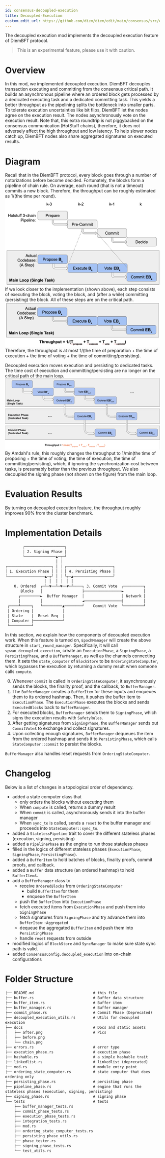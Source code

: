 ```yaml
---
id: consensus-decoupled-execution
title: Decoupled-Execution
custom_edit_url: https://github.com/diem/diem/edit/main/consensus/src/experimental/README.md
---
```


The decoupled execution mod implements the decoupled execution feature of DiemBFT protocol.

> This is an experimental feature, please use it with caution.    

# Overview

In this mod, we implemented decoupled execution. DiemBFT decouples transaction executing and committing from the consensus critical path. 
It builds an asynchronous pipeline where an ordered block gets processed by a dedicated
executing task and a dedicated committing task. This yields a better throughput as the pipelining
splits the bottleneck into smaller parts. To tolerate execution uncertainties like bit flips, DiemBFT let the
nodes agree on the execution result. The nodes asynchronously vote on the execution result. Note that, this
extra roundtrip is not piggybacked on the consensus communication (HotStuff chains), therefore, it does not
adversely affect the high throughput and low latency. To help slower nodes catch up, DiemBFT nodes also
share aggregated signatures on executed results.

# Diagram

Recall that in the DiemBFT protocol, every block goes through a number of notorizations before become decided.
Fortunately, the blocks form a pipeline of chain rule. 
On average, each round (that is not a timeout) commits a new block.
Therefore, the throughput can be roughly estimated as 1/(the time per round). 
![Chain rule in DiemBFT](docs/chain.png)
If we look closer to the implementation (shown above), each step consists of executing the block, voting the block, 
and (after a while) committing (persisting) the block. All of these steps are on the critical path.
![Chain rule in DiemBFT](docs/before.png)
Therefore, the throughput is at most 1/(the time of preparation + the time of execution + the time of voting + the time of committing/persisting).

Decoupled execution moves execution and persisting to dedicated tasks. The time cost of execution and committing/persisting
are no longer on the critical path of the main loop.
![Chain rule in DiemBFT](docs/after.png)
By Amdahl's rule, this roughly changes the throughput to 
1/min(the time of proposing + the time of voting, the time of execution, the time of committing/persisting),
which, if ignoring the synchronization cost between tasks, is presumably better than the previous throughput.
We also decoupled the signing phase (not shown on the figure) from the main loop.

# Evaluation Results

By turning on decoupled execution feature, the throughput roughly improves 90% from the cluster benchmark.

# Implementation Details

    
            ┌──────────────────┐
            │ 2. Signing Phase │
            └──────────────▲─┬─┘
                           │ │
    ┌────────────────────┐ │ │ ┌─────────────────────┐
    │ 1. Execution Phase │ │ │ │ 4. Persisting Phase │
    └─────────────────▲─┬┘ │ │ └┬─▲──────────────────┘
                      │ │  │ │  │ │
        0. Ordered  ┌─┴─▼──┴─▼──▼─┴────┐ 3. Commit Vote  ┌─────────┐
           Blocks   │                  ├─────────────────►         │
          ┌─────────►  Buffer Manager  │                 │ Network │
          │         │                  ◄─────────────────┤         │
     ┌────┴─────┐   └─────────▲────────┘    Commit Vote  └─────────┘
     │ Ordering │             │
     │ State    │  Reset Req  │
     │ Computer ├─────────────┘
     └──────────┘

In this section, we explain how the components of decoupled execution work.
When this feature is turned on, `EpochManager` will create the above structure in `start_round_manager`.
Specifically, it will call `spwan_decoupled_execution`, create an `ExecutionPhase`, a `SigningPhase`,
a `PersistingPhase`, and a `BufferManager`, as well as the channels connecting them.
It sets the `state_computer` of `BlockStore` to be `OrderingStateComputer`, which bypasses
the execution by returning a dummy result when someone calls `compute`.

0. Whenever `commit` is called in `OrderingStateComputer`, it asynchronously sends 
the blocks, the finality proof, and the callback, to `BufferManager`.
1. The `BufferManager` creates a `BufferItem` for these inputs and enqueues them to its ordered hashmap.
Then, it pushes the buffer item to `ExecutionPhase`. The `ExecutionPhase` executes the blocks and 
sends `ExecutedBlocks` back to `BufferManager`.
2. For executed blocks, `BufferManager` sends them to `SigningPhase`, which signs the execution results
with `SafetyRules`.
3. After getting signatures from `SigningPhase`, the `BufferManager` sends out `CommitVote`s to exchange
and collect signatures.
4. Upon collecting enough signatures, `BufferManager` dequeues the item from the ordered hashmap
and sends it to `PersistingPhase`, which calls `StateComputer::commit` to persist the blocks.

`BufferManager` also handles reset requests from `OrderingStateComputer`.

# Changelog

Below is a list of changes in a topological order of dependency.
+ added a state computer class that
  + only orders the blocks without executing them
  + When `compute` is called, returns a dummy result
  + When `commit` is called, asynchronously sends it into the buffer manager
  + When `sync_to` is called, sends a `reset` to the buffer manager and proceeds into `StateComputer::sync_to`.
+ added a `StatelessPipeline` trait to cover the different stateless phases (execution, signing, persisting)
+ added a `PipelinePhase` as the engine to run those stateless phases
+ filled in the logics of different stateless phases (`ExecutionPhase`, `SigningPhase`, `PersistingPhase`).
+ added a `BufferItem` to hold batches of blocks, finality proofs, commit proofs, and callback.
+ added a `Buffer` data structure (an ordered hashmap) to hold `BufferItem`s.
+ add a `BufferManager` class to
  + receive `OrderedBlocks` from `OrderingStateComputer`
    + build `BufferItem` for them
    + enqueue the `BufferItem`
  + push the `BufferItem` into `ExecutionPhase`
  + fetch executed items from `ExecutionPhase` and push them into `SigningPhase`
  + fetch signatures from `SigningPhase` and try advance them into `BufferItem::Aggregated`
  + dequeue the aggregated `BufferItem` and push them into `PersistingPhase`
  + handle `reset` requests from outside
+ modified logics of `BlockStore` and `SyncManager` to make sure state sync path is valid.
+ added `ConsensusConfig.decoupled_execution` into on-chain configurations

# Folder Structure

    ├── README.md                           # this file
    ├── buffer.rs                           # Buffer data structure
    ├── buffer_item.rs                      # Buffer item
    ├── buffer_manager.rs                   # Buffer manager
    ├── commit_phase.rs                     # Commit Phase (Deprecated)
    ├── decoupled_execution_utils.rs        # Utils for decoupled execution
    ├── docs                                # Docs and static assets
    │   ├── after.png                       # Pics
    │   ├── before.png
    │   └── chain.png
    ├── errors.rs                           # error type
    ├── execution_phase.rs                  # execution phase
    ├── hashable.rs                         # a simple hashable trait
    ├── linkedlist.rs                       # linkedlist (deprecated)
    ├── mod.rs                              # module entry point
    ├── ordering_state_computer.rs          # state computer that does ordering only 
    ├── persisting_phase.rs                 # persisting phase
    ├── pipeline_phase.rs                   # engine that runs the stateless phases (execution, signing, persisting)
    ├── signing_phase.rs                    # signing phase
    └── tests                               # tests
        ├── buffer_manager_tests.rs         
        ├── commit_phase_tests.rs
        ├── execution_phase_tests.rs
        ├── integration_tests.rs
        ├── mod.rs
        ├── ordering_state_computer_tests.rs
        ├── persisting_phase_utils.rs
        ├── phase_tester.rs
        ├── signing_phase_tests.rs
        └── test_utils.rs

